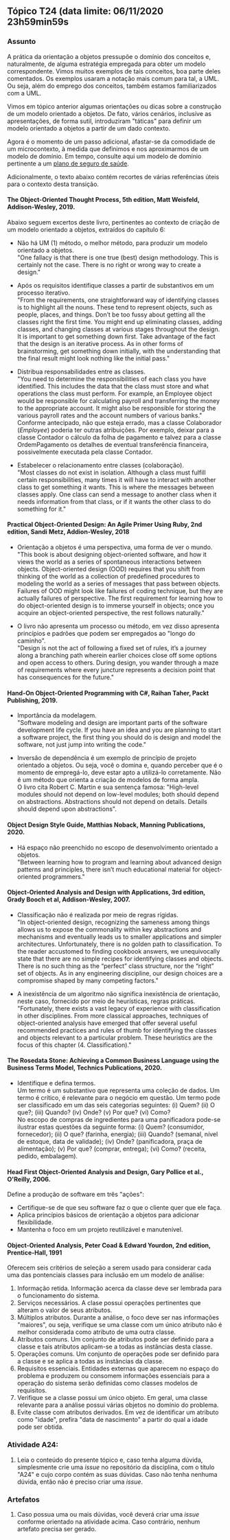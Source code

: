 ## Tópico T24 (data limite: **06/11/2020 23h59min59s**

### Assunto

A prática da orientação a objetos pressupõe o domínio dos conceitos e, naturalmente,
de alguma estratégia empregada para obter um modelo correspondente. Vimos muitos exemplos de tais conceitos, boa parte deles comentados. Os exemplos usaram a notação mais comum para tal, a UML. Ou seja, além do emprego dos conceitos, também
estamos familiarizados com a UML.

Vimos em tópico anterior algumas orientações ou dicas sobre
a construção de um modelo orientado a objetos. De fato, vários cenários, inclusive as apresentações, de forma sutil, introduziram "táticas" para definir
um modelo orientado a objetos a partir de um dado contexto.

Agora é o momento de um passo adicional, afastar-se da comodidade de um microcontexto,
à medida que definimos e nos aproximarmos de um modelo de domínio. Em tempo, consulte aqui
um modelo de domínio pertinente a um [plano de seguro de saúde](https://en.wikipedia.org/wiki/Domain_model).

Adicionalmente, o texto abaixo contém recortes de várias referências úteis para o contexto desta transição.

#### The Object-Oriented Thought Process, 5th edition, Matt Weisfeld, Addison-Wesley, 2019.

Abaixo seguem excertos deste livro, pertinentes ao contexto de criação de um modelo orientado a objetos, extraídos do capítulo 6:

- Não há UM (1) método, o melhor método, para produzir um modelo orientado a objetos.  
  "One fallacy is that there is one true (best) design methodology. This is certainly not the case. There is no right or wrong way to create a design."

- Após os requisitos identifique classes a partir de substantivos em um processo iterativo.  
  "From the requirements, one straightforward way of identifying classes is to highlight all the nouns. These tend to represent objects, such as people, places, and things. Don’t be too fussy about getting all the classes right the first time. You might end up eliminating classes, adding classes, and changing classes at various stages throughout the design. It is important to get something down first. Take advantage of the fact that the design is an iterative process. As in other forms of brainstorming, get something down initially, with the understanding that the final result might look nothing like the initial pass."

- Distribua responsabilidades entre as classes.  
  "You need to determine the responsibilities of each class you have identified. This includes the data that the class must store and what operations the class must perform. For example, an Employee object would be responsible for calculating payroll and transferring the money to the appropriate account. It might also be responsible for storing the various payroll rates and the account numbers of various banks."  
  Conforme antecipado, não que esteja errado, mas a classe Colaborador (_Employee_) poderia ter
  outras atribuições. Por exemplo, deixar para a classe Contador o cálculo da folha de pagamento e talvez para a classe OrdemPagamento os detalhes de eventual transferência financeira, possivelmente
  executada pela classe Contador.

- Estabelecer o relacionamento entre classes (colaboração).  
  "Most classes do not exist in isolation. Although a class must fulfill certain responsibilities, many times it will have to interact with another class to get something it wants. This is where the messages between classes apply. One class can send a message to another class when it needs information from that class, or if it wants the other class to do something for it."

#### Practical Object-Oriented Design: An Agile Primer Using Ruby, 2nd edition, Sandi Metz, Addion-Wesley, 2018

- Orientação a objetos é uma perspectiva, uma forma de ver o mundo.  
  "This book is about designing object-oriented software, and how it views the world as a series of spontaneous interactions between objects. Object-oriented design (OOD) requires that you shift from thinking of the world as a collection of predefined procedures to modeling the world as a series of messages that pass between objects. Failures of OOD might look like failures of coding technique, but they are actually failures of perspective. The first requirement for learning how to do object-oriented design is to immerse yourself in objects; once you acquire an object-oriented perspective, the rest follows naturally."

- O livro não apresenta um processo ou método, em vez disso apresenta princípios e padrões que podem ser empregados ao "longo do caminho".  
  "Design is not the act of following a fixed set of rules, it’s a journey along a branching path wherein earlier choices close off some options and open access to others. During design, you wander through a maze of requirements where every juncture represents a decision point that has consequences for the future."

#### Hand-On Object-Oriented Programming with C#, Raihan Taher, Packt Publishing, 2019.

- Importância da modelagem.  
  "Software modeling and design are important parts of the software development life cycle. If you have an idea and you are planning to start a software project, the first thing you should do is design and model the software, not just jump into writing the code."

- Inversão de dependência é um exemplo de princípio de projeto orientado a objetos. Ou seja,
  você o domina e, quando perceber que é o momento de empregá-lo, deve estar apto a utilizá-lo
  corretamente. Não é um método que orienta a criação de modelos de forma ampla.  
  O livro cita Robert C. Martin e sua sentença famosa: "High-level modules should not depend on low-level modules; both should depend on abstractions. Abstractions should not depend on details. Details should depend upon abstractions".

#### Object Design Style Guide, Matthias Noback, Manning Publications, 2020.

- Há espaço não preenchido no escopo de desenvolvimento orientado a objetos.  
  "Between learning how to program and learning about advanced design patterns and principles, there isn’t much educational material for object-oriented programmers."

#### Object-Oriented Analysis and Design with Applications, 3rd edition, Grady Booch et al, Addison-Wesley, 2007.

- Classificação não é realizada por meio de regras rígidas.  
  "In object-oriented design, recognizing the sameness among things allows us to expose the commonality within key abstractions and mechanisms and eventually leads us to smaller applications and simpler architectures. Unfortunately, there is no golden path to classification. To the reader accustomed to finding cookbook answers, we unequivocally state that there are no simple recipes for identifying classes and objects. There is no such thing as the “perfect” class structure, nor the “right” set of objects. As in any engineering discipline, our design choices are a compromise shaped by many competing factors."

- A inexistência de um algoritmo não significa inexistência de orientação, neste caso, fornecido por meio de heurísticas, regras práticas.  
  "Fortunately, there exists a vast legacy of experience with classification in other disciplines. From more classical approaches, techniques of object-oriented analysis have emerged that offer several useful recommended practices and rules of thumb for identifying the classes and objects relevant to a particular problem. These heuristics are the focus of this chapter (4. Classification)."

#### The Rosedata Stone: Achieving a Common Business Language using the Business Terms Model, Technics Publications, 2020.

- Identifique e defina termos.  
  Um termo é um substantivo que representa uma coleção de dados. Um termo é crítico, é relevante para o negócio em questão. Um termo pode ser classificado em um das seis categorias seguintes: (i) Quem? (ii) O que?; (iii) Quando? (iv) Onde? (v) Por que? (vi) Como?  
  No escopo de compras de ingredientes para uma panificadora pode-se ilustrar estas questões da seguinte forma: (i) Quem? (consumidor, fornecedor); (ii) O que? (farinha, energia); (iii) Quando? (semanal, nível de estoque, data de validade); (iv) Onde? (panificadora, praça de alimentação); (v) Por que? (comprar, entrega); (vi) Como? (receita, pedido, embalagem).

#### Head First Object-Oriented Analysis and Design, Gary Pollice et al., O'Reilly, 2006.

Define a produção de software em três "ações":

- Certifique-se de que seu software faz o que o cliente quer que ele faça.
- Aplica princípios básicos de orientação a objetos para adicionar flexibilidade.
- Mantenha o foco em um projeto reutilizável e manutenível.

#### Object-Oriented Analysis, Peter Coad & Edward Yourdon, 2nd edition, Prentice-Hall, 1991

Oferecem seis critérios de seleção a serem usado para considerar cada uma das pontenciais classes para inclusão em um modelo de análise:

1. Informação retida. Informação acerca da classe deve ser lembrada para o funcionamento do sistema.
2. Serviços necessários. A clase possui operações pertinentes que alteram o valor de seus atributos. 
3. Múltiplos atributos. Durante a análise, o foco deve ser nas informações "maiores", ou seja, verifique se uma classe com um único atributo não é melhor considerada como atributo de uma outra classe.
4. Atributos comuns. Um conjunto de atributos pode ser definido para a classe e tais atributos aplicam-se a todas as instâncias desta classe. 
5. Operações comuns. Um conjunto de operações pode ser definido para a classe e se aplica a todas as instâncias da classe.
6. Requisitos essenciais. Entidades externas que aparecem no espaço do problema e produzem ou consomem informações essenciais para a operação do sistema serão definidas como classes modelos de requisitos.
7. Verifique se a classe possui um único objeto. Em geral, uma classe relevante para a análise possui várias objetos no domínio do problema.
8. Evite classe com atributos derivados. Em vez de identificar um atributo como "idade", prefira "data de nascimento" a partir do qual a idade pode ser obtida.

### Atividade A24:

1. Leia o conteúdo do presente tópico e, caso tenha alguma dúvida, simplesmente crie uma _issue_ no repositório da disciplina, com o título "A24" e cujo corpo contém as suas dúvidas. Caso não tenha nenhuma dúvida, então não é preciso criar uma _issue_.

### Artefatos

1. Caso possua uma ou mais dúvidas, você deverá criar uma _issue_ conforme orientado na atividade acima. Caso contrário, nenhum artefato precisa ser gerado.
